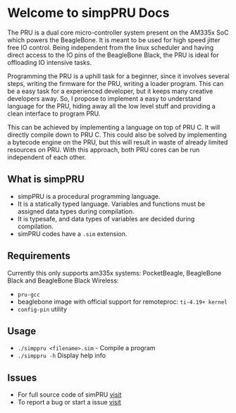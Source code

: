 # Welcome to simpPRU Docs

The PRU is a dual core micro-controller system present on the AM335x SoC which powers the BeagleBone. It is meant to be used for high speed jitter free IO control. Being independent from the linux scheduler and having direct access to the IO pins of the BeagleBone Black, the PRU is ideal for offloading IO intensive tasks.

Programming the PRU is a uphill task for a beginner, since it involves several steps, writing the firmware for the PRU, writing a loader program. This can be a easy task for a experienced developer, but it keeps many creative developers away. So, I propose to implement a easy to understand language for the PRU, hiding away all the low level stuff and providing a clean interface to program PRU.

This can be achieved by implementing a language on top of PRU C. It will directly compile down to PRU C. This could also be solved by implementing a bytecode engine on the PRU, but this will result in waste of already limited resources on PRU. With this approach, both PRU cores can be run independent of each other.

## What is simpPRU

* simpPRU is a procedural programming language.
* It is a statically typed language. Variables and functions must be assigned data types during compilation.
* It is typesafe, and data types of variables are decided during compilation.
* simPRU codes have a `.sim` extension.

## Requirements

Currently this only supports am335x systems: PocketBeagle, BeagleBone Black and BeagleBone Black Wireless:

* `pru-gcc`
* beaglebone image with official support for remoteproc: `ti-4.19+ kernel`
* `config-pin` utility

## Usage

* `./simppru <filename>.sim` - Compile a program
* `./simppru -h` Display help info

## Issues

* For full source code of simPRU [visit](https://github.com/VedantParanjape/simppru)
* To report a bug or start a issue [visit](https://github.com/VedantParanjape/simppru/issues)
